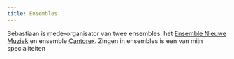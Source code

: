 ```yaml
---
title: Ensembles
---
```


Sebastiaan is mede-organisator van twee ensembles: het [Ensemble Nieuwe Muziek](/ensembles/enm) en ensemble [Cantorex](/ensembles/cantorex). Zingen in ensembles is een van mijn specialiteiten
